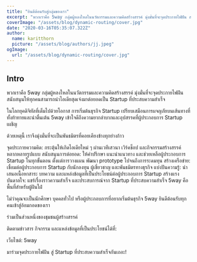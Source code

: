 ```yaml
---
title: "ยินดีต้อนรับสู่กลุ่มของเรา"
excerpt: "พวกเราคือ 5way กลุ่มผู้หลงใหลในนวัตกรรมและความคิดสร้างสรรค์ มุ่งมั่นที่จะจุดประกายไฟฝัน สนับสนุนให้ทุกคนสามารถนำไอเดียสุดเจ๋งมาต่อยอดเป็น IDEA ที่ประสบความสำเร็จ"
coverImage: "/assets/blog/dynamic-routing/cover.jpg"
date: "2020-03-16T05:35:07.322Z"
author:
  name: karitthorn
  picture: "/assets/blog/authors/jj.jpeg"
ogImage:
  url: "/assets/blog/dynamic-routing/cover.jpg"
---
```




## Intro

พวกเราคือ 5way กลุ่มผู้หลงใหลในนวัตกรรมและความคิดสร้างสรรค์ มุ่งมั่นที่จะจุดประกายไฟฝัน สนับสนุนให้ทุกคนสามารถนำไอเดียสุดเจ๋งมาต่อยอดเป็น Startup ที่ประสบความสำเร็จ

ในโลกยุคดิจิทัลที่เต็มไปด้วยโอกาส การเริ่มต้นธุรกิจ Startup เปรียบเสมือนการผจญภัยบนเส้นทางที่ทั้งท้าทายและน่าตื่นเต้น 5way เข้าใจดีถึงความยากลำบากและอุปสรรคที่ผู้ประกอบการ Startup เผชิญ

ด้วยเหตุนี้ เราจึงมุ่งมั่นที่จะเป็นพันธมิตรที่คอยเคียงข้างทุกย่างก้าว

จุดประกายความคิด: กระตุ้นให้เกิดไอเดียใหม่ ๆ ผ่านเวทีเสวนา เวิร์คช็อป และกิจกรรมสร้างสรรค์หลากหลายรูปแบบ
สนับสนุนการต่อยอด: ให้คำปรึกษา แนะนำแนวทาง และช่วยเหลือผู้ประกอบการ Startup ในทุกขั้นตอน ตั้งแต่การวางแผน พัฒนา prototype ไปจนถึงการระดมทุน
สร้างเครือข่าย: เชื่อมต่อผู้ประกอบการ Startup กับนักลงทุน ผู้เชี่ยวชาญ และพันธมิตรทางธุรกิจ
แบ่งปันความรู้: นำเสนอเนื้อหาสาระ บทความ และแหล่งข้อมูลที่เป็นประโยชน์ต่อผู้ประกอบการ Startup
สร้างแรงบันดาลใจ: แชร์เรื่องราวความสำเร็จ และประสบการณ์จาก Startup ที่ประสบความสำเร็จ
5way คือพื้นที่สำหรับผู้ฝันใฝ่

ไม่ว่าคุณจะเป็นนักศึกษา บุคคลทั่วไป หรือผู้ประกอบการที่อยากเริ่มต้นธุรกิจ 5way ยินดีต้อนรับทุกคนเข้าสู่อ้อมกอดของเรา

ร่วมเป็นส่วนหนึ่งของชุมชนผู้สร้างสรรค์

ติดตามข่าวสาร กิจกรรม และแหล่งข้อมูลที่เป็นประโยชน์ได้ที่:

เว็บไซต์: 5way


มาร่วมจุดประกายไฟฝัน สู่ Startup ที่ประสบความสำเร็จกันเถอะ!
